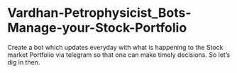 # Vardhan-Petrophysicist_Bots-Manage-your-Stock-Portfolio
Create a bot which updates everyday with what is happening to the Stock market Portfolio via telegram so that one can make timely decisions. So let’s dig in then.
